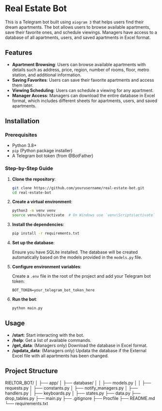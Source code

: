 # Real Estate Bot

This is a Telegram bot built using `aiogram 3` that helps users find their dream apartments. The bot allows users to browse available apartments, save their favorite ones, and schedule viewings. Managers have access to a database of all apartments, users, and saved apartments in Excel format.

## Features

- **Apartment Browsing**: Users can browse available apartments with details such as address, price, region, number of rooms, floor, metro station, and additional information.
- **Saving Favorites**: Users can save their favorite apartments and access them later.
- **Viewing Scheduling**: Users can schedule a viewing for any apartment.
- **Manager Access**: Managers can download the entire database in Excel format, which includes different sheets for apartments, users, and saved apartments.

## Installation

### Prerequisites

- Python 3.8+
- `pip` (Python package installer)
- A Telegram bot token (from @BotFather)

### Step-by-Step Guide

1. **Clone the repository**:

    ```bash
    git clone https://github.com/yourusername/real-estate-bot.git
    cd real-estate-bot
    ```

2. **Create a virtual environment**:

    ```bash
    python3 -m venv venv
    source venv/bin/activate  # On Windows use `venv\Scripts\activate`
    ```

3. **Install the dependencies**:

    ```bash
    pip install -r requirements.txt
    ```

4. **Set up the database**:

    Ensure you have SQLite installed. The database will be created automatically based on the models provided in the `models.py` file.

5. **Configure environment variables**:

    Create a `.env` file in the root of the project and add your Telegram bot token:

    ```env
    BOT_TOKEN=your_telegram_bot_token_here
    ```

6. **Run the bot**:

    ```bash
    python main.py
    ```

## Usage

- **/start**: Start interacting with the bot.
- **/help**: Get a list of available commands.
- **/get_data**: (Managers only) Download the database in Excel format.
- **/updata_data**: (Managers only) Updata the database if the External Excel file with all apartments has been changed.

## Project Structure

RIELTOR_BOT/
│
├── app/
│   ├── database/
│   │   ├── models.py
│   │   ├── requests.py
│   ├── constants.py
│   ├── notify_managers.py
│   ├── handlers.py
│   ├── keyboards.py
│   ├── states.py
├── data.py
├── drop_tables.py
├── main.py
├── .gitignore
├── Procfile
├── README.md
└── requirements.txt
